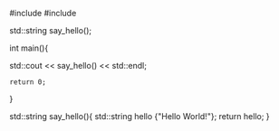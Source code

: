 #include <iostream>
#include <string>

std::string say_hello();

int main(){

std::cout << say_hello() << std::endl;


    return 0;
}

std::string say_hello(){
    std::string hello {"Hello World!"};
     return hello;
}


